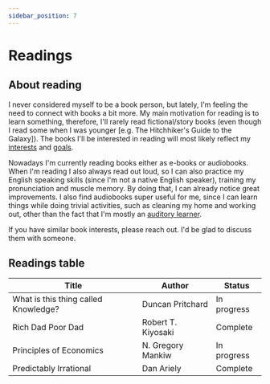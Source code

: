 ```yaml
---
sidebar_position: 7
---
```


# Readings

## About reading

I never considered myself to be a book person, but lately, I'm feeling the need to connect with books a bit more. My main motivation for reading is to learn something, therefore, I'll rarely read fictional/story books (even though I read some when I was younger [e.g. The Hitchhiker's Guide to the Galaxy]). The books I'll be interested in reading will most likely reflect my [interests](./interests) and [goals](./goals).

Nowadays I'm currently reading books either as e-books or audiobooks. When I'm reading I also always read out loud, so I can also practice my English speaking skills (since I'm not a native English speaker), training my pronunciation and muscle memory. By doing that, I can already notice great improvements. I also find audiobooks super useful for me, since I can learn things while doing trivial activities, such as cleaning my home and working out, other than the fact that I'm mostly an [auditory learner](http://www.educationplanner.org/students/self-assessments/learning-styles-styles.shtml).

If you have similar book interests, please reach out. I'd be glad to discuss them with someone.


## Readings table

| Title | Author | Status |  
| ------ | ------ | ------ |
| What is this thing called Knowledge? | Duncan Pritchard | In progress |
| Rich Dad Poor Dad | Robert T. Kiyosaki | Complete |
| Principles of Economics | N. Gregory Mankiw | In progress |
| Predictably Irrational | Dan Ariely | Complete |